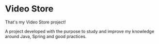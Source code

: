 # Video Store 

That's my Video Store project!

A project developed with the purpose to study and improve my knowledge around Java, Spring and 
good practices.
